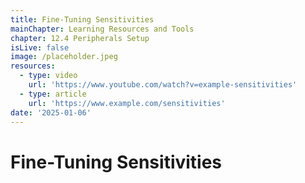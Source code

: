 ```yaml
---
title: Fine-Tuning Sensitivities
mainChapter: Learning Resources and Tools
chapter: 12.4 Peripherals Setup
isLive: false
image: /placeholder.jpeg
resources:
  - type: video
    url: 'https://www.youtube.com/watch?v=example-sensitivities'
  - type: article
    url: 'https://www.example.com/sensitivities'
date: '2025-01-06'
---
```


# Fine-Tuning Sensitivities
